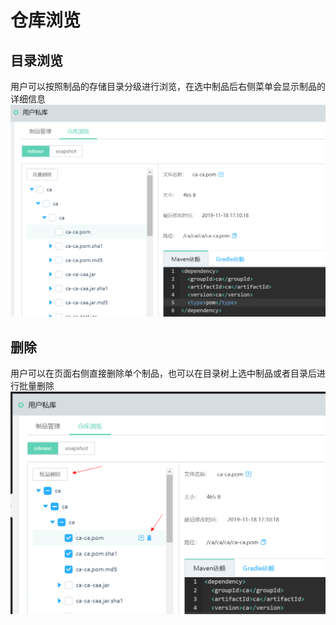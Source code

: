 # 仓库浏览

## 目录浏览

用户可以按照制品的存储目录分级进行浏览，在选中制品后右侧菜单会显示制品的详细信息
![](/image/Artifacts/browse.PNG) 


## 删除

用户可以在页面右侧直接删除单个制品，也可以在目录树上选中制品或者目录后进行批量删除
![](/image/Artifacts/delete2.PNG) 

